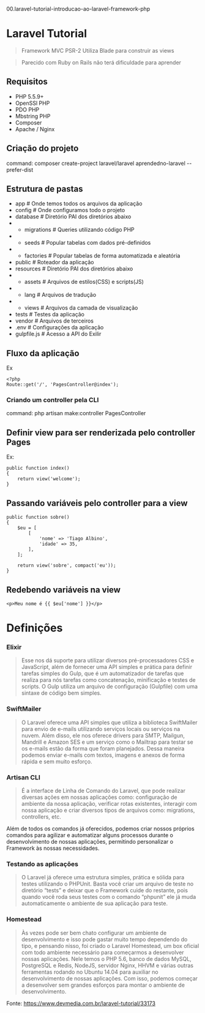 00.laravel-tutorial-introducao-ao-laravel-framework-php

# Laravel Tutorial

> Framework MVC
> PSR-2
> Utiliza Blade para construir as views

> Parecido com Ruby on Rails não terá dificuldade para aprender

## Requisitos
- PHP 5.5.9+
- OpenSSl PHP
- PDO PHP
- Mbstring PHP
- Composer
- Apache / Nginx


## Criação do projeto
command: composer create-project laravel/laravel aprendedno-laravel --prefer-dist

## Estrutura de pastas

* app 				# Onde temos todos os arquivos da aplicação
* config 			# Onde configuramos todo o projeto
* database			# Diretório PAI dos diretórios abaixo
* 	- migrations	# Queries utilizando código PHP
*	- seeds			# Popular tabelas com dados pré-definidos
*	- factories		# Popular tabelas de forma automatizada e aleatória
* public			# Roteador da aplicação
* resources			# Diretório PAI dos diretórios abaixo
*	- assets		# Arquivos de estilos(CSS) e scripts(JS)
*	- lang			# Arquivos de tradução
*	- views			# Arquivos da camada de visualização
* tests				# Testes da aplicação
* vendor			# Arquivos de terceiros
* .env				# Configurações da aplicação
* gulpfile.js		# Acesso a API do Exilir


## Fluxo da aplicação

Ex
```
<?php
Route::get('/', 'PagesController@index');
```

### Criando um controller pela CLI
command: php artisan make:controller PagesController

## Definir view para ser renderizada pelo controller Pages

Ex:
```
public function index()
{
	return view('welcome');
}
```

## Passando variáveis pelo controller para a view
```
public function sobre()
{
	$eu = [
		[
			'nome' => 'Tiago Albino',
			'idade' => 35,
		],
	];

	return view('sobre', compact('eu'));
}
```

## Redebendo variáveis na view
```
<p>Meu nome é {{ $eu['nome'] }}</p>
```

# Definições

### Elixir

> Esse nos dá suporte para utilizar diversos pré-processadores CSS e JavaScript, além de fornecer uma API simples e prática para definir tarefas simples do Gulp, que é um automatizador de tarefas que realiza para nós tarefas como concatenação, minificação e testes de scripts. O Gulp utiliza um arquivo de configuração (Gulpfile) com uma sintaxe de código bem simples.

### SwiftMailer

> O Laravel oferece uma API simples que utiliza a biblioteca SwiftMailer para envio de e-mails utilizando serviços locais ou serviços na nuvem. Além disso, ele nos oferece drivers para SMTP, Mailgun, Mandrill e Amazon SES e um serviço como o Mailtrap para testar se os e-mails estão da forma que foram planejados. Dessa maneira podemos enviar e-mails com textos, imagens e anexos de forma rápida e sem muito esforço. 

### Artisan CLI

> É a interface de Linha de Comando do Laravel, que pode realizar diversas ações em nossas aplicações como: configuração de ambiente da nossa aplicação, verificar rotas existentes, interagir com nossa aplicação e criar diversos tipos de arquivos como: migrations, controllers, etc.

Além de todos os comandos já oferecidos, podemos criar nossos próprios comandos para agilizar e automatizar alguns processos durante o desenvolvimento de nossas aplicações, permitindo personalizar o Framework às nossas necessidades.

### Testando as aplicações

> O Laravel já oferece uma estrutura simples, prática e sólida para testes utilizando o PHPUnit. Basta você criar um arquivo de teste no diretório “tests” e deixar que o Framework cuide do restante, pois quando você roda seus testes com o comando “phpunit” ele já muda automaticamente o ambiente de sua aplicação para teste.

### Homestead

> Às vezes pode ser bem chato configurar um ambiente de desenvolvimento e isso pode gastar muito tempo dependendo do tipo, e pensando nisso, foi criado o Laravel Homestead, um box oficial com todo ambiente necessário para começarmos a desenvolver nossas aplicações. Nele temos o PHP 5.6, banco de dados MySQL, PostgreSQL e Redis, NodeJS, servidor Nginx, HHVM e várias outras ferramentas rodando no Ubuntu 14.04 para auxiliar no desenvolvimento de nossas aplicações. Com isso, podemos começar a desenvolver sem grandes esforços para montar o ambiente de desenvolvimento.

Fonte:
https://www.devmedia.com.br/laravel-tutorial/33173